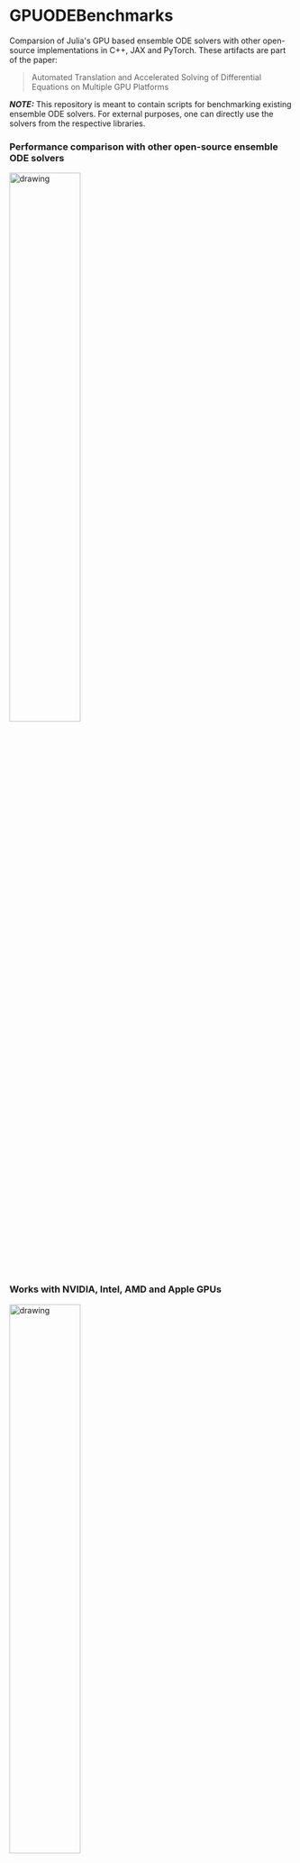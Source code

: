 # GPUODEBenchmarks
Comparsion of Julia's GPU based ensemble ODE solvers with other open-source implementations in C++, JAX and PyTorch. These artifacts are part of the paper:
> Automated Translation and Accelerated Solving of Differential Equations on Multiple GPU Platforms

**_NOTE:_**  This repository is meant to contain scripts for benchmarking existing ensemble ODE solvers. For external purposes, one can directly use the solvers from the respective libraries. 

### Performance comparison with other open-source ensemble ODE solvers
<img src="https://github.com/utkarsh530/GPUODEBenchmarks/blob/main/paper_artifacts/figures/Lorenz_unadaptive.png" alt="drawing" width="50%"/>

### Works with NVIDIA, Intel, AMD and Apple GPUs
<img src="https://github.com/utkarsh530/GPUODEBenchmarks/blob/main/paper_artifacts/figures/Multi_GPU_unadaptive.png" alt="drawing" width="50%"/>

# Reproduction of the benchmarks

The methods are written in Julia, and are part of the repository,
<https://github.com/SciML/DiffEqGPU.jl>. The benchmark suite also
consists of the raw data, such as simulation times and plots mentioned
in the paper. The supported OS for the benchmark suite is Linux.

## Installing Julia

Firstly, we will need to install Julia. The user can download the
binaries from the official JuliaLang website
[`https://julialang.org/downloads/`](https://julialang.org/downloads/).
Alternatively, one can use the convenience of a Julia version
multiplexer, <https://github.com/JuliaLang/juliaup>. The recommended OS
for installation is Linux. The recommended Julia installation version is
v1.8. To use AMD GPUs, please install v1.9. The Julia installation
should also be added to the user's path.

## Setting up DiffEqGPU.jl

### Installing backends

The user must install the GPU backend library for testing
DiffEqGPU.jl-related code.

```julia
    julia> using Pkg
    julia> #Run either of them
    julia> Pkg.add("CUDA") # NVIDIA GPUs
    julia> Pkg.add("AMDGPU") #AMD GPUs
    julia> Pkg.add("oneAPI") #Intel GPUs
    julia> Pkg.add("Metal") #Apple M series GPUs
```
### Testing DiffEqGPU.jl

DiffEqGPU.jl is a test suite that regularly checks functionality by
testing features like multiple backend support, event handling, and
automatic differentiation. To test the functionality, one can follow the
below instructions. The user needs to specify the \"backend\" for
example \"CUDA\" for NVIDIA, \"AMDGPU\" for AMD, \"oneAPI\" for Intel
and \"Metal\" for Apple GPUs. The estimated time of completion is 20
minutes.
```julia
    $ julia --project=.
    julia> using Pkg
    julia> Pkg.instantiate()
    julia> Pkg.precompile()
```
Finally test the package by this command
```bash
    $ backend="CUDA"
    $ julia --project=. test_DiffEqGPU.jl $backend
```
Additionally, the GitHub discussion
[`https://github.com/SciML/DiffEqGPU.jl/issues/224#issuecomment-1453769679`](https://github.com/SciML/DiffEqGPU.jl/issues/224#issuecomment-1453769679)
highlights the use of textured memory with ODE solvers, accelerated the
code by $2\times$ over CPU.

### Continuous Integration and Development

DiffEqGPU.jl is a fully featured library with regression testing, semver
versioning, and version control. The tests are performed on cloud
machines having a multitude of different GPUs
[`https://buildkite.com/julialang/diffeqgpu-dot-jl/builds/705`](https://buildkite.com/julialang/diffeqgpu-dot-jl/builds/705).
These tests approximately completes in 30 minutes. The publicly visible
testing framework serves as a testimonial of compatibility with multiple
platforms and said features in the paper.

## Testing GPU accelerated ODE Benchmarks with other programs

### Benchmarking Julia (DiffEqGPU.jl) methods
We will need to install CUDA.jl for benchmarking. It is the only backend
compatible with the ODE solvers in JAX, PyTorch, and MPGOS. To do so,
one can follow the below process in the Julia Terminal:
```julia
    $ julia
    julia> using Pkg
    julia> Pkg.add("CUDA")
```
Let's clone the benchmark suite repository to start benchmarking;
```bash
    $ git clone https://github.com/utkarsh530\
    /GPUODEBenchmarks.git
```
We will instantiate and pre-compile all the packages beforehand to avoid
the wait times during benchmarking. The folder ./GPU_ODE_Julia contains
all the related scripts for the GPU solvers.
```bash
    $ cd ./GPUODEBenchmarks
    $ julia --project=./GPU_ODE_Julia --threads=auto
    julia> using Pkg
    julia> Pkg.instantiate()
    julia> Pkg.precompile()
    julia> exit()
```
It may take a few minutes to complete (\< 10 minutes). After this, we
can generate the timings of ODE solvers written in Julia. There is a
script to benchmark ODE solvers for the different number of trajectories
to demonstrate scalability and performance. The script invocation and
timings can be generated through the following:
```bash
    $ bash ./run_benchmark.sh -l julia -d gpu -m ode
```
It might take around 20 minutes to finish. The flag `-n N` can be used
to specify the upper bound of the trajectories to benchmark. By default
$N = 2^{24}$, where the simulation runs for $n \in 8 \le n < N$, with
the multiples of $4$.

The data will be generated in the `data/Julia` directory, with two files
for fixed and adaptive time-stepping simulations. The first column in
the \".txt\" file will be the number of trajectories, and the section
column will contain the time in milliseconds.

Additionally, to benchmark ODE solvers for other backends:
```bash
    $ N = $((2**24))
    Benchmark
    $ backend = "Metal"
    $ ./runner_scripts/gpu/run_ode_mult_device.sh\
    $N $backend
```
### Benchmarking C++ (MPGOS) ODE solvers

Benchmarking MPGOS ODE solverse requires the CUDA C++ compiler to be
installed correctly. The recommended CUDA Toolkit version is \>= 11. The
installation can be checked through:
```bash
    $ nvcc
    If the installation exists, it will return 
    something like this:
    nvcc fatal   : No input files specified; 
    use option --help for more information
```
If `nvcc` is not found, the user needs to install CUDA Toolkit. The
NVIDIA website lists out the resource
[`https://developer.nvidia.com/cuda-downloads`](https://developer.nvidia.com/cuda-downloads)
for installation.

The MPGOS scripts are in the `GPU_ODE_MPGOS` folder. The file
`GPU_ODE_MPGOS/Lorenz.cu` is the main executed code. However, the MPGOS
programs can be run with the same bash script by changing the arguments
as:
```bash
    $ bash ./run_benchmark.sh -l cpp -d gpu -m ode
```
It will generate the data files in `data/cpp` folder.

### Benchmarking JAX (Diffrax) ODE solvers

Benchmarking JAX-based ODE solvers require installing Python 3.9 and
`conda`. First, we will install all the Python packages for
benchmarking:
```bash
    $ conda env create -f environment.yml
    $ conda activate venv_jax
```
It should install the correct version of JAX with CUDA enabled and the
Diffrax library. The GitHub
[`https://github.com/google/jax#installation`](https://github.com/google/jax#installation)
is a guide to follow if the installation fails.

For our purposes, we can benchmark the solvers by:
```bash
    $ bash ./run_benchmark.sh -l jax -d gpu -m ode
```
### Benchmarking PyTorch (torchdiffeq) ODE solvers

Benchmarking PyTorch based ODE solvers is a similar process compared to
JAX ones.
```bash
    $ conda env create -f environment.yml
    $ conda activate venv_torch
```
`torchdiffeq` does not fully support vectorized maps with ODE solvers.
To circumvent this, we extended the functionality by rewriting some
library parts. To download it:
```bash
    (venv_torch)$ pip uninstall torchdiffeq
    (venv_torch)$ pip uninstall torchdiffeq
    (venv_torch)$ pip install git+https://github.com/\
    utkarsh530/torchdiffeq.git@u/vmap
```
Then run the benchmarks by:
```bash
    $ bash ./run_benchmark.sh -l pytorch -d gpu -m ode
```
## Comparing GPU acceleration of ODEs with CPUs

The benchmark suite can also be used to test the GPU acceleration of ODE
solvers in comparison with CPUs. The process for generating simulation
times for GPUs can be done by following the GPU section mentioned earlier. The following bash script
allows the generation of CPU simulation times for ODEs:
```bash
    $ bash ./run_benchmark.sh -l julia -d cpu -m ode
```
The simulation times will be generated in `data/CPU`. Each of the
workflow approximately takes around 20 minutes to finish.

## Benchmarking GPU acceleration of SDEs with CPUs

The SDE solvers in Julia are benchmarked by comparing them to the
CPU-accelerated simulation. This will benchmark the linear SDE with
three states, as described in the \"Benchmarks and case studies\"
section. To generate simulation times for GPU, do:
```bash
    $ bash ./run_benchmark.sh -l julia -d gpu -m sde
```
We can generate the simulation times for CPU accelerated codes through:
```bash
    $ bash ./run_benchmark.sh -l julia -d cpu -m sde
```
The results will get generated in `data/SDE` and `data/CPU/SDE`, taking
around 10 minutes to complete.

## Composability with MPI

Julia supports Message Passing Interface (MPI) to allow Single Program
Multiple Data (SPMD) type parallel programming. The composability of the
GPU ODE solvers enables seamless integration with MPI, enabling scaling
the ODE solvers to clusters on multiple nodes.
```julia
    $ julia --project=./GPU_ODE_Julia
    julia> using Pkg
    # install MPI.jl
    julia> Pkg.add("MPI")
```
An example script solving the Lorenz problem for approximately 1 billion
parameters is available in the `MPI` folder. A SLURM-based script is
shown below.
```bash
    #!/bin/bash
    # Slurm Sbatch Options
    # Reqeust no. of GPUs/node
    #SBATCH --gres=gpu:volta:1
    # 1 process per node 
    #SBATCH -n 5 -N 5
    #SBATCH --output="./mpi_scatter_test.log-%j"
    # Loading the required module

    # MPI.jl requires memory pool disabled
    export JULIA_CUDA_MEMORY_POOL=none
    export JULIA_MPI_BINARY=system
    # Use local CUDA toolkit installation
    export JULIA_CUDA_USE_BINARYBUILDER=false

    source $HOME/.bashrc
    module load cuda mpi

    srun hostname > hostfile
    time mpiexec julia --project=./GPU_ODE_Julia\ 
    ./MPI/gpu_ode_mpi.jl
```
## Plotting Results

The plotting scripts to visualize the simulation times. The scripts are
located in `runner_scripts/plot` folder. These scripts replicates the
benchmark figures in the paper. The benchmark suite contains the
simulation data generated by authors, which can be used to verify the
plots. Various benchmarks can be plotted, which are described in the
different sections. The plotting scripts are based on Julia. As a
preliminary step:
```julia
    $ cd GPUODEBenchmarks
    $ julia project=.
    julia> using Pkg
    julia> Pkg.instantiate()
    julia> Pkg.precompile()
```
The plot comparison between Julia, C++, JAX, and PyTorch mentioned in
the paper can be generated by using the below command:
```bash
    $ julia --project=. ./runner_scripts/plot\
    /plot_ode_comp.jl
```
The plot will get saved in `plots` folder.

Similarly, the other plots in the paper can generated by running the
different scripts in the folder `runner_scripts/plot`.
```bash
    plot performance of GPU ODE solvers 
    with multiple backends
    $ julia --project=. ./runner_scripts/plot\
    /plot_mult_gpu.jl 
    plot GPU ODE solvers comparsion with CPUs
    $ julia --project=. ./runner_scripts/plot\
    /plot_ode_comp.jl 
    plot GPU SDE solvers comparsion with CPUs
    $ julia --project=. ./runner_scripts/plot\
    /plot_sde_comp.jl 
    plot CRN Network sim comparsion with CPUs
    $ julia --project=. ./runner_scripts/plot\
    /plot_sde_crn.jl 
```
To plot data generated by running the scripts, specify the location of
the `data` as the argument to the mentioned command.
```bash
    $ julia --project=. ./runner_scripts/plot/\
    plot_mult_gpu.jl /path/to/data/
```
